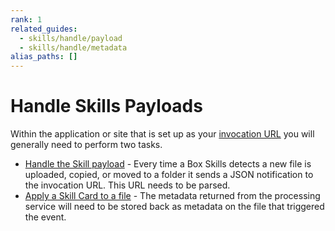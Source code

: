 ```yaml
---
rank: 1
related_guides:
  - skills/handle/payload
  - skills/handle/metadata
alias_paths: []
---
```


# Handle Skills Payloads

Within the application or site that is set up as your
[invocation URL](guide://skills/invocation-url) you will generally need to
perform two tasks.

* [Handle the Skill payload](guide://skills/handle/payload) - Every time a Box Skills detects a new file is uploaded, copied, or moved to a folder it sends a JSON notification to the invocation URL. This URL needs to be parsed.
* [Apply a Skill Card to a file](guide://skills/handle/metadata) - The metadata returned from the processing service will need to be stored back as metadata on the file that triggered the event.
